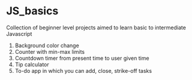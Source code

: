 # JS_basics
Collection of beginner level projects aimed to learn basic to intermediate Javascript
1. Background color change
2. Counter with min-max limits
3. Countdown timer from present time to user given time
4. Tip calculator
5. To-do app in which you can add, close, strike-off tasks
